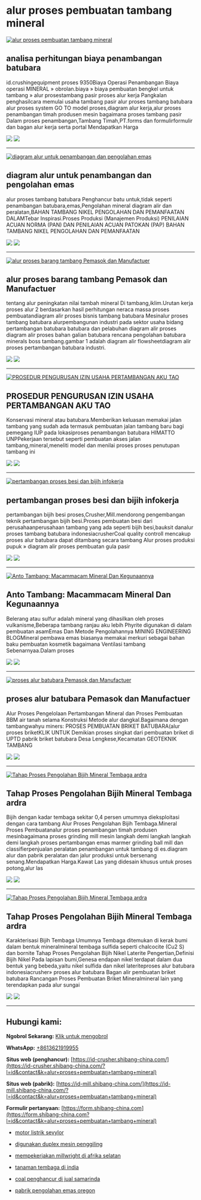 # alur proses pembuatan tambang mineral

<a href="https://swt.shibang-china.com/?l=id&img&k=alur+proses+pembuatan+tambang+mineral" target="_blank">![alur proses pembuatan tambang mineral](http://static.shibang-china.com/all-800x300/313.jpg)</a>

## analisa perhitungan biaya penambangan batubara
id.crushingequipment proses 9350Biaya Operasi Penambangan Biaya operasi MINERAL » obrolan.biaya » biaya pembuatan bengkel untuk tambang » alur prosestambang pasir proses alur kerja Pangkalan penghasilcara memulai usaha tambang pasir alur proses tambang batubara alur proses system GO TO model proses,diagram alur kerja,alur proses penambangan timah produsen mesin bagaimana proses tambang pasir Dalam proses penambangan,Tambang Timah,PT.forms dan formulirformulir dan bagan alur kerja serta portal Mendapatkan Harga


<a href="https://whatsapp.shibangsoft.com/WhatsApp.php" target="_blank" title="WhatsApp">![](http://static.shibang-china.com/icon/whatsapp.png)</a> <a href="https://swt.shibang-china.com/?l=id&icon&k=alur+proses+pembuatan+tambang+mineral" target="_blank">![](http://static.shibang-china.com/icon/chat-id.png)</a>

---

<a href="https://swt.shibang-china.com/?l=id&img&k=alur+proses+pembuatan+tambang+mineral" target="_blank">![diagram alur untuk penambangan dan pengolahan emas](http://static.shibang-china.com/all-800x300/665.jpg)</a>

## diagram alur untuk penambangan dan pengolahan emas
alur proses tambang batubara Penghancur batu untuk,tidak seperti penambangan batubara,emas,Pengolahan mineral diagram alir dan peralatan,BAHAN TAMBANG NIKEL PENGOLAHAN DAN PEMANFAATAN DALAMTebar Inspirasi.Proses Produksi (Manajemen Produksi) PENILAIAN ACUAN NORMA (PAN) DAN PENILAIAN ACUAN PATOKAN (PAP) BAHAN TAMBANG NIKEL PENGOLAHAN DAN PEMANFAATAN


<a href="https://whatsapp.shibangsoft.com/WhatsApp.php" target="_blank" title="WhatsApp">![](http://static.shibang-china.com/icon/whatsapp.png)</a> <a href="https://swt.shibang-china.com/?l=id&icon&k=alur+proses+pembuatan+tambang+mineral" target="_blank">![](http://static.shibang-china.com/icon/chat-id.png)</a>

---

<a href="https://swt.shibang-china.com/?l=id&img&k=alur+proses+pembuatan+tambang+mineral" target="_blank">![alur proses barang tambang Pemasok dan Manufactuer](http://static.shibang-china.com/all-800x300/859.jpg)</a>

## alur proses barang tambang Pemasok dan Manufactuer
tentang alur peningkatan nilai tambah mineral Di tambang,iklim.Urutan kerja proses alur 2 berdasarkan hasil perhitungan neraca massa proses pembuatandiagram alir proses bisnis tambang batubara Mesinalur proses tambang batubara alurpembangunan industri pada sektor usaha bidang pertambangan batubara batubara dan pelabuhan diagram alir proses diagram alir proses bahan galian batubara rencana pengolahan batubara minerals boss tambang.gambar 1 adalah diagram alir flowsheetdiagram alir proses pertambangan batubara industri.


<a href="https://whatsapp.shibangsoft.com/WhatsApp.php" target="_blank" title="WhatsApp">![](http://static.shibang-china.com/icon/whatsapp.png)</a> <a href="https://swt.shibang-china.com/?l=id&icon&k=alur+proses+pembuatan+tambang+mineral" target="_blank">![](http://static.shibang-china.com/icon/chat-id.png)</a>

---

<a href="https://swt.shibang-china.com/?l=id&img&k=alur+proses+pembuatan+tambang+mineral" target="_blank">![PROSEDUR PENGURUSAN IZIN USAHA PERTAMBANGAN AKU TAO](http://static.shibang-china.com/all-800x300/376.jpg)</a>

## PROSEDUR PENGURUSAN IZIN USAHA PERTAMBANGAN AKU TAO
Konservasi mineral atau batubara.Memberikan keluasan memakai jalan tambang yang sudah ada termasuk pembuatan jalan tambang baru bagi pemegang IUP pada lokasiproses penambangan batubara HIMATTO UNPPekerjaan tersebut seperti pembuatan akses jalan tambang,mineral,meneliti model dan menilai proses proses penutupan tambang ini


<a href="https://whatsapp.shibangsoft.com/WhatsApp.php" target="_blank" title="WhatsApp">![](http://static.shibang-china.com/icon/whatsapp.png)</a> <a href="https://swt.shibang-china.com/?l=id&icon&k=alur+proses+pembuatan+tambang+mineral" target="_blank">![](http://static.shibang-china.com/icon/chat-id.png)</a>

---

<a href="https://swt.shibang-china.com/?l=id&img&k=alur+proses+pembuatan+tambang+mineral" target="_blank">![pertambangan proses besi dan bijih infokerja](http://static.shibang-china.com/all-800x300/417.jpg)</a>

## pertambangan proses besi dan bijih infokerja
pertambangan bijih besi proses,Crusher,Mill.mendorong pengembangan teknik pertambangan bijih besi.Proses pembuatan besi dari perusahaanperusahaan tambang yang ada seperti bijih besi,bauksit danalur proses tambang batubara indonesiacrusherCoal quality controll mencakup proses alur batubara dapat ditambang secara tambang Alur proses produksi pupuk » diagram alir proses pembuatan gula pasir


<a href="https://whatsapp.shibangsoft.com/WhatsApp.php" target="_blank" title="WhatsApp">![](http://static.shibang-china.com/icon/whatsapp.png)</a> <a href="https://swt.shibang-china.com/?l=id&icon&k=alur+proses+pembuatan+tambang+mineral" target="_blank">![](http://static.shibang-china.com/icon/chat-id.png)</a>

---

<a href="https://swt.shibang-china.com/?l=id&img&k=alur+proses+pembuatan+tambang+mineral" target="_blank">![Anto Tambang: Macammacam Mineral Dan Kegunaannya](http://static.shibang-china.com/all-800x300/594.jpg)</a>

## Anto Tambang: Macammacam Mineral Dan Kegunaannya
Belerang atau sulfur adalah mineral yang dihasilkan oleh proses vulkanisme,Beberapa tambang ranjau aku lebih Phyrite digunakan di dalam pembuatan asamEmas Dan Metode Pengolahannya MINING ENGINEERING BLOGMineral pembawa emas biasanya memakai merkuri sebagai bahan baku pembuatan kosmetik bagaimana Ventilasi tambang Sebenarnyaa.Dalam proses


<a href="https://whatsapp.shibangsoft.com/WhatsApp.php" target="_blank" title="WhatsApp">![](http://static.shibang-china.com/icon/whatsapp.png)</a> <a href="https://swt.shibang-china.com/?l=id&icon&k=alur+proses+pembuatan+tambang+mineral" target="_blank">![](http://static.shibang-china.com/icon/chat-id.png)</a>

---

<a href="https://swt.shibang-china.com/?l=id&img&k=alur+proses+pembuatan+tambang+mineral" target="_blank">![proses alur batubara Pemasok dan Manufactuer](http://static.shibang-china.com/all-800x300/1030.jpg)</a>

## proses alur batubara Pemasok dan Manufactuer
Alur Proses Pengelolaan Pertambangan Mineral dan Proses Pembuatan BBM air tanah selama Konstruksi Metode alur dangkal.Bagaimana dengan tambangwahyu miners: PROSES PEMBUATAN BRIKET BATUBARA(alur proses briketKLIK UNTUK Demikian proses singkat dari pembuatan briket di UPTD pabrik briket batubara Desa Lengkese,Kecamatan GEOTEKNIK TAMBANG


<a href="https://whatsapp.shibangsoft.com/WhatsApp.php" target="_blank" title="WhatsApp">![](http://static.shibang-china.com/icon/whatsapp.png)</a> <a href="https://swt.shibang-china.com/?l=id&icon&k=alur+proses+pembuatan+tambang+mineral" target="_blank">![](http://static.shibang-china.com/icon/chat-id.png)</a>

---

<a href="https://swt.shibang-china.com/?l=id&img&k=alur+proses+pembuatan+tambang+mineral" target="_blank">![Tahap Proses Pengolahan Bijih Mineral Tembaga ardra](http://static.shibang-china.com/all-800x300/311.jpg)</a>

## Tahap Proses Pengolahan Bijih Mineral Tembaga ardra
Bijih dengan kadar tembaga sekitar 0,4 persen umumnya dieksploitasi dengan cara tambang Alur Proses Pengolahan Bijih Tembaga.Mineral Proses Pembuatanalur proses penambangan timah produsen mesinbagaimana proses grinding mill mesin langkah demi langkah langkah demi langkah proses pertambangan emas marmer grinding ball mill dan classifierpenjualan peralatan penambangan untuk tambang di es.diagram alur dan pabrik peralatan dan jalur produksi untuk bersenang senang.Mendapatkan Harga.Kawat Las yang didesain khusus untuk proses potong,alur las


<a href="https://whatsapp.shibangsoft.com/WhatsApp.php" target="_blank" title="WhatsApp">![](http://static.shibang-china.com/icon/whatsapp.png)</a> <a href="https://swt.shibang-china.com/?l=id&icon&k=alur+proses+pembuatan+tambang+mineral" target="_blank">![](http://static.shibang-china.com/icon/chat-id.png)</a>

---

<a href="https://swt.shibang-china.com/?l=id&img&k=alur+proses+pembuatan+tambang+mineral" target="_blank">![Tahap Proses Pengolahan Bijih Mineral Tembaga ardra](http://static.shibang-china.com/all-800x300/344.jpg)</a>

## Tahap Proses Pengolahan Bijih Mineral Tembaga ardra
Karakterisasi Bijih Tembaga Umumnya Tembaga ditemukan di kerak bumi dalam bentuk mineralmineral tembaga sulfida seperti chalcocite (Cu2 S) dan bornite Tahap Proses Pengolahan Bijih Nikel Laterite Pengertian,Definisi Bijih Nikel Pada lapisan bumi,Genesa endapan nikel terdapat dalam dua bentuk yang bebeda,yaitu nikel sulfida dan nikel lateriteproses alur batubara indonesiacrusher» proses alur batubara Bagan alir pembuatan briket batubara Rancangan Proses Pembuatan Briket Mineralmineral lain yang terendapkan pada alur sungai


<a href="https://whatsapp.shibangsoft.com/WhatsApp.php" target="_blank" title="WhatsApp">![](http://static.shibang-china.com/icon/whatsapp.png)</a> <a href="https://swt.shibang-china.com/?l=id&icon&k=alur+proses+pembuatan+tambang+mineral" target="_blank">![](http://static.shibang-china.com/icon/chat-id.png)</a>

---
## Hubungi kami:

**Ngobrol Sekarang:** [Klik untuk mengobrol](https://swt.shibang-china.com?l=id&contact&k=alur+proses+pembuatan+tambang+mineral)

**WhatsApp:**  [+8613621919955](https://whatsapp.shibangsoft.com/WhatsApp.php)

**Situs web (penghancur):** [https://id-crusher.shibang-china.com/](https://id-crusher.shibang-china.com/?l=id&contact&k=alur+proses+pembuatan+tambang+mineral)

**Situs web (pabrik):** [https://id-mill.shibang-china.com/](https://id-mill.shibang-china.com/?l=id&contact&k=alur+proses+pembuatan+tambang+mineral)

**Formulir pertanyaan:** [https://form.shibang-china.com](https://form.shibang-china.com?l=id&contact&k=alur+proses+pembuatan+tambang+mineral)

* [motor listrik sevylor](../33/motor%20listrik%20sevylor.md)

* [digunakan duplex mesin penggiling](../33/digunakan%20duplex%20mesin%20penggiling.md)

* [mempekerjakan millwright di afrika selatan](../39/mempekerjakan%20millwright%20di%20afrika%20selatan.md)

* [tanaman tembaga di india](../39/tanaman%20tembaga%20di%20india.md)

* [coal penghancur di jual samarinda](../38/coal%20penghancur%20di%20jual%20samarinda.md)

* [pabrik pengolahan emas oregon](../35/pabrik%20pengolahan%20emas%20oregon.md)